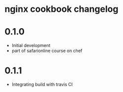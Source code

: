 # nginx cookbook changelog

# 0.1.0
- Initial development
- part of safarionline course on chef

# 0.1.1
  - Integrating build with travis CI
